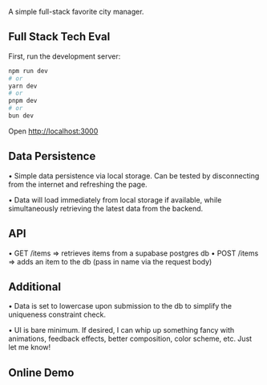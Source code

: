 A simple full-stack favorite city manager.

## Full Stack Tech Eval 

First, run the development server:

```bash
npm run dev
# or
yarn dev
# or
pnpm dev
# or
bun dev
```

Open [http://localhost:3000](http://localhost:3000)


## Data Persistence

• Simple data persistence via local storage. Can be tested by disconnecting from the internet and refreshing the page. 

• Data will load immediately from local storage if available, while simultaneously retrieving the latest data from the backend. 

## API

• GET  /items => retrieves items from a supabase postgres db
• POST /items => adds an item to the db (pass in name via the request body)


## Additional

• Data is set to lowercase upon submission to the db to simplify the uniqueness constraint check.

• UI is bare minimum. If desired, I can whip up something fancy with animations, feedback effects, better composition, color scheme, etc. Just let me know!

## Online Demo





